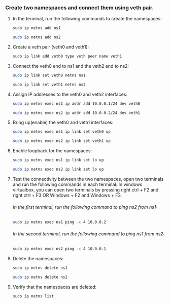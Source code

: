 ### Create two namespaces and connect them using veth pair.

1. In the terminal, run the following commands to create the namespaces:

    ```bash
    sudo ip netns add ns1
    ```
   
    ```bash
    sudo ip netns add ns2
    ```

2. Create a veth pair (veth0 and veth1):

    ```bash
   sudo ip link add veth0 type veth peer name veth1
    ```
   
3. Connect the veth0 end to ns1 and the veth2 end to ns2:

    ```bash
    sudo ip link set veth0 netns ns1
    ```
   
    ```bash
    sudo ip link set veth1 netns ns2
    ```
   
4. Assign IP addresses to the veth0 and veth2 interfaces:

    ```bash
    sudo ip netns exec ns1 ip addr add 10.0.0.1/24 dev veth0
    ```
   
    ```bash
    sudo ip netns exec ns2 ip addr add 10.0.0.2/24 dev veth1
    ```
  
5. Bring up(enable) the veth0 and veth1 interfaces:

    ```bash 
    sudo ip netns exec ns1 ip link set veth0 up
    ```
   
    ```bash
    sudo ip netns exec ns2 ip link set veth1 up
    ```
   
6. Enable loopback for the namespaces:

    ```bash
    sudo ip netns exec ns1 ip link set lo up
    ```
   
    ```bash
    sudo ip netns exec ns2 ip link set lo up
    ```
   
7. Test the connectivity between the two namespaces, open two terminals and run the following commands in each terminal:
    In windows virtualbox, you can open two terminals by pressing right ctrl + F2 and right ctrl + F3 OR Windows + F2 and Windows + F3.

   ###### In the first terminal, run the following command to ping ns2 from ns1:
        
    ```bash
    sudo ip netns exec ns1 ping -c 4 10.0.0.2
    ```
   ######  In the second terminal, run the following command to ping ns1 from ns2:

    ```bash
    sudo ip netns exec ns2 ping -c 4 10.0.0.1
    ```
   
8. Delete the namespaces:

    ```bash
    sudo ip netns delete ns1
    ```
   
    ```bash
    sudo ip netns delete ns2
    ```
   
9. Verify that the namespaces are deleted:

    ```bash
    sudo ip netns list
    ```
